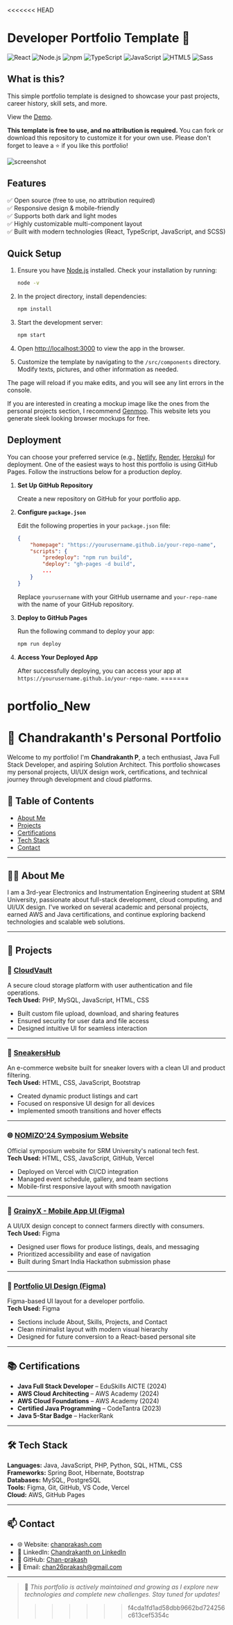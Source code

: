 <<<<<<< HEAD
# Developer Portfolio Template 🚀

![React](https://img.shields.io/badge/React-20232A?style=for-the-badge&logo=react&logoColor=61DAFB) ![Node.js](https://img.shields.io/badge/Node%20js-339933?style=for-the-badge&logo=nodedotjs&logoColor=white) ![npm](https://img.shields.io/badge/npm-CB3837?style=for-the-badge&logo=npm&logoColor=white) ![TypeScript](https://img.shields.io/badge/typescript-%23007ACC.svg?style=for-the-badge&logo=typescript&logoColor=white) ![JavaScript](https://img.shields.io/badge/JavaScript-323330?style=for-the-badge&logo=javascript&logoColor=F7DF1E) ![HTML5](https://img.shields.io/badge/HTML5-E34F26?style=for-the-badge&logo=html5&logoColor=white) ![Sass](https://img.shields.io/badge/Sass-CC6699?style=for-the-badge&logo=sass&logoColor=white)

## What is this?

This simple portfolio template is designed to showcase your past projects, career history, skill sets, and more.

View the [Demo](https://chan-prakash.github.io/portfolio_New/).

**This template is free to use, and no attribution is required.** You can fork or download this repository to customize it for your own use. Please don't forget to leave a ⭐ if you like this portfolio!

![screenshot](./src/assets//images/screenshot.png)

## Features

✅ Open source (free to use, no attribution required)  
✅ Responsive design & mobile-friendly  
✅ Supports both dark and light modes  
✅ Highly customizable multi-component layout  
✅ Built with modern technologies (React, TypeScript, JavaScript, and SCSS)  

## Quick Setup

1. Ensure you have [Node.js](https://nodejs.org/) installed. Check your installation by running:

    ```bash
    node -v
    ```

2. In the project directory, install dependencies:

    ```bash
    npm install
    ```

3. Start the development server:

    ```bash
    npm start
    ```

4. Open [http://localhost:3000](http://localhost:3000) to view the app in the browser.

5. Customize the template by navigating to the `/src/components` directory. Modify texts, pictures, and other information as needed.

The page will reload if you make edits, and you will see any lint errors in the console.

If you are interested in creating a mockup image like the ones from the personal projects section, I recommend [Genmoo](https://gemoo.com/tools/browser-mockup-generator/). This website lets you generate sleek looking browser mockups for free.

## Deployment

You can choose your preferred service (e.g., [Netlify](https://www.netlify.com/), [Render](https://render.com/), [Heroku](https://www.heroku.com/)) for deployment. One of the easiest ways to host this portfolio is using GitHub Pages. Follow the instructions below for a production deploy.

1. **Set Up GitHub Repository**

    Create a new repository on GitHub for your portfolio app.

2. **Configure `package.json`**

    Edit the following properties in your `package.json` file:

    ```json
    {
        "homepage": "https://yourusername.github.io/your-repo-name",
        "scripts": {
            "predeploy": "npm run build",
            "deploy": "gh-pages -d build",
            ...
        }
    }
    ```

    Replace `yourusername` with your GitHub username and `your-repo-name` with the name of your GitHub repository.

3. **Deploy to GitHub Pages**

    Run the following command to deploy your app:

    ```bash
    npm run deploy
    ```

4. **Access Your Deployed App**

    After successfully deploying, you can access your app at `https://yourusername.github.io/your-repo-name`.
=======
# portfolio_New
# 🚀 Chandrakanth's Personal Portfolio

Welcome to my portfolio! I'm **Chandrakanth P**, a tech enthusiast, Java Full Stack Developer, and aspiring Solution Architect. This portfolio showcases my personal projects, UI/UX design work, certifications, and technical journey through development and cloud platforms.

## 📌 Table of Contents
- [About Me](#about-me)
- [Projects](#projects)
- [Certifications](#certifications)
- [Tech Stack](#tech-stack)
- [Contact](#contact)

---

## 🧑‍💻 About Me

I am a 3rd-year Electronics and Instrumentation Engineering student at SRM University, passionate about full-stack development, cloud computing, and UI/UX design. I've worked on several academic and personal projects, earned AWS and Java certifications, and continue exploring backend technologies and scalable web solutions.

---

## 🧱 Projects

### 🔐 [CloudVault](https://github.com/Chan-prakash/CloudVault)
A secure cloud storage platform with user authentication and file operations.  
**Tech Used:** PHP, MySQL, JavaScript, HTML, CSS  
- Built custom file upload, download, and sharing features  
- Ensured security for user data and file access  
- Designed intuitive UI for seamless interaction  

---

### 👟 [SneakersHub](https://github.com/Chan-prakash/SneakersHub)
An e-commerce website built for sneaker lovers with a clean UI and product filtering.  
**Tech Used:** HTML, CSS, JavaScript, Bootstrap  
- Created dynamic product listings and cart  
- Focused on responsive UI design for all devices  
- Implemented smooth transitions and hover effects  

---

### 🌐 [NOMIZO'24 Symposium Website](https://github.com/Chan-prakash/nomizo)
Official symposium website for SRM University's national tech fest.  
**Tech Used:** HTML, CSS, JavaScript, GitHub, Vercel  
- Deployed on Vercel with CI/CD integration  
- Managed event schedule, gallery, and team sections  
- Mobile-first responsive layout with smooth navigation  

---

### 🌾 [GrainyX - Mobile App UI (Figma)](https://www.figma.com/proto/6rThsMifE0ufhiD9AgKSlJ/Grainyx?node-id=0-1)
A UI/UX design concept to connect farmers directly with consumers.  
**Tech Used:** Figma  
- Designed user flows for produce listings, deals, and messaging  
- Prioritized accessibility and ease of navigation  
- Built during Smart India Hackathon submission phase  

---

### 🎨 [Portfolio UI Design (Figma)](https://www.figma.com/design/12YfhiF17zFMGWtTVfcZth/Untitled?node-id=63-519&t=GOE8Gghd0Rw8PomJ-0)
Figma-based UI layout for a developer portfolio.  
**Tech Used:** Figma  
- Sections include About, Skills, Projects, and Contact  
- Clean minimalist layout with modern visual hierarchy  
- Designed for future conversion to a React-based personal site  

---

## 📚 Certifications

- **Java Full Stack Developer** – EduSkills AICTE (2024)  
- **AWS Cloud Architecting** – AWS Academy (2024)  
- **AWS Cloud Foundations** – AWS Academy (2024)  
- **Certified Java Programming** – CodeTantra (2023)  
- **Java 5-Star Badge** – HackerRank  

---

## 🛠 Tech Stack

**Languages:** Java, JavaScript, PHP, Python, SQL, HTML, CSS  
**Frameworks:** Spring Boot, Hibernate, Bootstrap  
**Databases:** MySQL, PostgreSQL  
**Tools:** Figma, Git, GitHub, VS Code, Vercel  
**Cloud:** AWS, GitHub Pages  

---

## 📫 Contact

- 🌐 Website: [chanprakash.com](https://chanprakash.com)
- 💼 LinkedIn: [Chandrakanth on LinkedIn](https://www.linkedin.com/in/chandrakanth-prakash-68b28b253)
- 🧠 GitHub: [Chan-prakash](https://github.com/Chan-prakash)
- 📧 Email: chan26prakash@gmail.com

---

> 🚧 *This portfolio is actively maintained and growing as I explore new technologies and complete new challenges. Stay tuned for updates!*
>>>>>>> f4cda1fd1ad58dbb9662bd724256c613cef5354c
